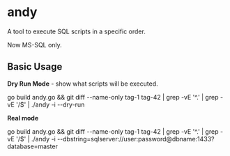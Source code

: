 # andy
A tool to execute SQL scripts in a specific order.

Now MS-SQL only.

## Basic Usage

**Dry Run Mode** - show what scripts will be executed. 

  go build andy.go && git diff --name-only tag-1 tag-42 | grep -vE '^\.' | grep -vE '/$' | ./andy -i --dry-run

**Real mode**  

  go build andy.go && git diff --name-only tag-1 tag-42 | grep -vE '^\.' | grep -vE '/$' | ./andy -i --dbstring=sqlserver://user:password@dbname:1433?database=master 
